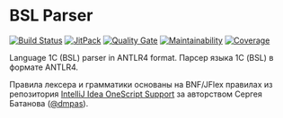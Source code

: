 # BSL Parser

[![Build Status](https://travis-ci.org/1c-syntax/bsl-parser.svg?branch=master)](https://travis-ci.org/1c-syntax/bsl-parser)
[![JitPack](https://jitpack.io/v/1c-syntax/bsl-parser.svg)](https://jitpack.io/#1c-syntax/bsl-parser)
[![Quality Gate](https://sonarcloud.io/api/project_badges/measure?project=1c-syntax_bsl-parser&metric=alert_status)](https://sonarcloud.io/dashboard?id=1c-syntax_bsl-parser)
[![Maintainability](https://sonarcloud.io/api/project_badges/measure?project=1c-syntax_bsl-parser&metric=sqale_rating)](https://sonarcloud.io/dashboard?id=1c-syntax_bsl-parser)
[![Coverage](https://sonarcloud.io/api/project_badges/measure?project=1c-syntax_bsl-parser&metric=coverage)](https://sonarcloud.io/dashboard?id=1c-syntax_bsl-parser)

Language 1C (BSL) parser in ANTLR4 format. Парсер языка 1С (BSL) в формате ANTLR4.

Правила лексера и грамматики основаны на BNF/JFlex правилах из репозитория [IntelliJ Idea OneScript Support](https://github.com/dmpas/idea-onescript) за авторством Сергея Батанова ([@dmpas](https://github.com/dmpas)).
